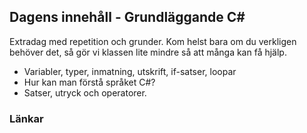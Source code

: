 ## Dagens innehåll - Grundläggande C#

Extradag med repetition och grunder. Kom  helst bara om du verkligen behöver det, så gör vi klassen lite mindre så att många kan få hjälp.

* Variabler, typer, inmatning, utskrift, if-satser, loopar
* Hur kan man förstå språket C#? 
* Satser, utryck och operatorer.

### Länkar